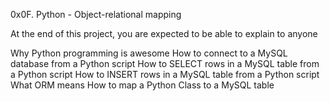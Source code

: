 0x0F. Python - Object-relational mapping

At the end of this project, you are expected to be able to explain to anyone

Why Python programming is awesome
How to connect to a MySQL database from a Python script
How to SELECT rows in a MySQL table from a Python script
How to INSERT rows in a MySQL table from a Python script
What ORM means
How to map a Python Class to a MySQL table
